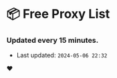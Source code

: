 # :package: Free Proxy List
### Updated every 15 minutes.

- Last updated: `2024-05-06 22:32`

:heart:
